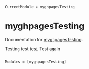 ```@meta
CurrentModule = myghpagesTesting
```

# myghpagesTesting

Documentation for [myghpagesTesting](https://github.com/chm-von-tla/myghpagesTesting.jl).

Testing test test. Test again
```@index
```

```@autodocs
Modules = [myghpagesTesting]
```

